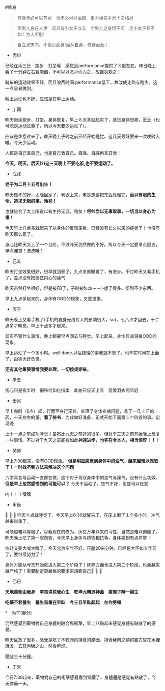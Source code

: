 #修身　　
>修身未必可以齐家　也未必可以治国　更不用说平天下之格局    

>但男儿身在人世　况且有小女子立志　为男儿之身切不可　连小女子都不如！为人所耻!

>当立点志向，不辜负此身!当从自身，修身而起！  

* 丙申  

已经连续三日　跑步　打坐等　感觉到performance提供了３倍左右。昨日晚上看了十分钟左右智能器，不可以以恶小而为之，故自罚款之！  

骑车的运动效果不好，而且浪费时间.performance低下，故改成走路与跑步。这一点容易做到。  

晚上运动也不好，应该是在早上运动。  


* 丁酉 

昨天继续跑步，打坐。身体恢复，早上８点多就起来了，感觉身体很累，匮乏（也可能是运动过量了，所以今天要少运动了）。 

应该是休息过来了，昨天晚上子时之前已经开始睡觉。这几天最好要来一次戌时入睡。今天少运动。  

人都是自己害自己，也是自己救自己。自强，自胜再言其他！  

**今天，明天，后天(?)这三天晚上不要吃饭,也不要运动了。**

* 戊戌 

**老子为二月十五号出生！**　　

昨天做不的好，太晚回家了，利欲上来，老是想要把东西处理完，**而以有限的生命，追求无限的事，殆矣！**

也就应合了太上所说以有生待无涯，殆矣！**将帅当以无事取事，一切当以身心为重！**

今天早上八点多就起来了从身体的反馈来看，已经没有长久以来的症状了！也没有昨天那么累了。

身心比昨天又上了一个台阶，不过昨天仍然做的不好。所以今天一定要早点回去，早点睡觉！洗洗睡！

* 己亥

昨天打坐效果很好，很早就回家了，九点多就睡觉了，有进步。不过昨天又看手机了，差点没有把握住内心的躁气

昨天虽然打坐很好，但是被FB了，子时被fuck－－>想了很多。悟到不少东西。

早上九点多起来的，身体有OOD的现象，又感觉累。

* 庚子

昨天晚上又看手机了(手机的直身光线对人的影响很大，so)，七八点才回去，十二点多才睡觉，早上十点多才起来。

其实不管什么事情，晚上都要早点回去与睡觉。早上起来，身体有点轻微OOD的现象。

早上运动了一个多小时。well done.以后饶矮的事我就不管了，也不花时间在上面了，由徐大虾负责。

**还有其他重要事情我要处理，一切按规矩来。**

* 辛丑

伤心只是夜半时　钢铁何如化指柔　此曲只应天上有　霓裳羽衣照华庭

* 壬寅　　

早上卯时（6点）起，行而至白行深处。处理了身体疾病问题，拿了一几十斤的药，十天左右的量。**看了些书**，为此做好准备，正式开始下面第二个阶段的事。实现晚

上十一点之前成功睡觉！虽然比九天之前好的很多，但对于三天之前开始晚上反复一些事情。不过对于九天之前能有如此**神速进步，也实在令本人，相当惊讶！！！**

* 癸卯  

早上7:30起来，没有OOD现象。 **但是明显感觉到身体中的浊气，越来越难以驾驭了！一时找不到方法来解决这个问题**

六字真言与运动一直都在做，这个对于驾驭身体中的浊气与躁气，没有什么功效。 **但是早上忽然感悟到的可能可以？** 今天不运动了，空气不好，但是可以在室

内！！！嘿嘿

* 甲辰  

:rocket: :rocket: :rocket: 昨天十点就睡觉了，今天早上6:30就醒来了，在床上懒了１个多小时，冲气越来越重了。  

可能越难以降服了，以我现在的修为，历亿万年以来的习性，当然是难以训服了。昨天晚上吃了第一服药物，今天早上身体与药物相抗争，身体感到有点异常！  

估计又要大喊大叫了。今天北京空气不好，压腿20来分钟，已经是大不如五年前了，要继续努力了！  

身体方面从今天开始就进入第二个阶段了！修养方面也进入第二个阶段，也会越来越严格了！需要制定更嚴格的要求來規範自己:rocket: :rocket: :rocket:

* 乙巳

**天地萬物由我身　宇宙洪荒我心生　乾坤九轉造神曲　夜閱子時一陽生**　　

**吃藥不若養生　養生首重在早臥　今三日早臥起起　勿作勞頓**

*　丙午(春分)

仍然感覺到藥物對自己身體的融合與衝擊，早上八點起來感覺身體有點散了的感覺。

昨天屁放了很多，感覺是吃了不乾淨的排骨的原因，排骨豬肉之類的要先放在水裡滾燙，去其污穢之血，然後再炖。

壓腿三十分鐘。

* 丁未

今日7:30起來，藥物對自己的衝擊感覺傷到腎臟了，身體還是感覺有點散了，今天停藥一天。
